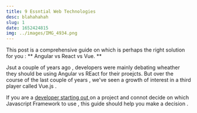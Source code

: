 ```yaml
---
title: 9 Essntial Web Technologies
desc: blahahahah
slug: 1
date: 1652424815
img: ../images/IMG_4934.png
---
```


This post is a comprehensive guide on which is perhaps the right
solution for you :
** Angular vs React vs Vue. **

Jsut a couple of years ago , developers were mainly debating wheather they should be using Angular vs REact for their proejcts. But over the course of the last couple of years , we've seen a growth of interest in a third player called Vue.js .

If you are a <u>developer starting out </u> on a project and connot decide on which Javascript Framework to use , this guide should help you make a decision .
